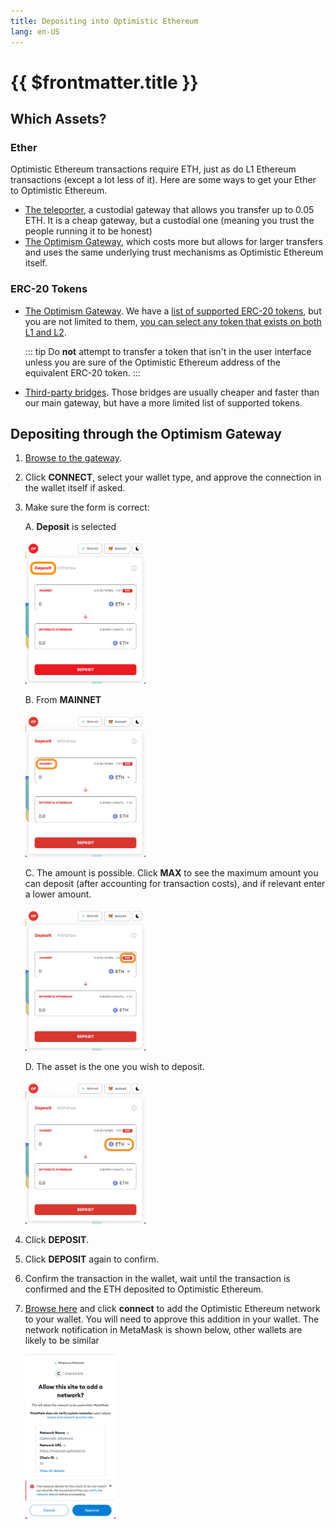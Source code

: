 ```yaml
---
title: Depositing into Optimistic Ethereum
lang: en-US
---
```


# {{ $frontmatter.title }}

## Which Assets?

### Ether

Optimistic Ethereum transactions require ETH, just as do L1 Ethereum
transactions (except a lot less of it). Here are some ways to get 
your Ether to Optimistic Ethereum.

* [The teleporter](https://portr.xyz/), a custodial gateway that
  allows you transfer up to 0.05 ETH. It is a cheap gateway, but a
  custodial one (meaning you trust the people running it to be 
  honest)
* [The Optimism Gateway](https://gateway.optimism.io/), 
  which costs more but allows for larger transfers and uses the same
  underlying trust mechanisms as Optimistic Ethereum itself.

### ERC-20 Tokens

* [The Optimism Gateway](https://gateway.optimism.io/).
  We have a [list of supported ERC-20 tokens](https://static.optimism.io/optimism.tokenlist.json), but you are not limited to them, [you can select any 
  token that exists on both L1 and L2](https://optimismpbc.medium.com/arbitrary-token-bridging-d552f6bef694).

  ::: tip
  Do **not** attempt to transfer a token that isn't in the user interface unless
  you are sure of the Optimistic Ethereum address of the equivalent ERC-20 token.
  :::

* [Third-party bridges](https://www.optimism.io/apps/bridges). Those bridges are
  usually cheaper and faster than our main gateway, but have a more limited list
  of supported tokens.


## Depositing through the Optimism Gateway

1. [Browse to the gateway](https://gateway.optimism.io/).
1. Click **CONNECT**, select your wallet type, and approve the connection in the 
   wallet itself if asked.
1. Make sure the form is correct:

   A. **Deposit** is selected
    
      <div style="display:inline-block">
      <img src="../../assets/docs/users/getting-started/deposit-form-a.png" alt="Deposit form" width="40%" style="float:left">
      </div>

   B. From **MAINNET**

      <div style="display:inline-block">
      <img src="../../assets/docs/users/getting-started/deposit-form-b.png" alt="Deposit form" width="40%" style="float:left">
      </div>

   C. The amount is possible. Click **MAX** to see the maximum amount 
      you can deposit (after accounting for transaction costs), and 
      if relevant enter a lower amount.

      <div style="display:inline-block">
      <img src="../../assets/docs/users/getting-started/deposit-form-c.png" alt="Deposit form" width="40%" style="float:left">
      </div>

   D. The asset is the one you wish to deposit.

      <div style="display:inline-block">
      <img src="../../assets/docs/users/getting-started/deposit-form-d.png" alt="Deposit form" width="40%" style="float:left">
      </div>

1. Click **DEPOSIT**.
1. Click **DEPOSIT** again to confirm.
1. Confirm the transaction in the wallet, wait until the transaction is confirmed and the ETH
   deposited to Optimistic Ethereum.
1. [Browse here](https://chainid.link/?network=optimism) and click
   **connect** to add the Optimistic Ethereum network to your wallet. 
   You will need to approve this addition in your wallet. The network
   notification in MetaMask is shown below, other wallets are likely
   to be similar

      <div style="display:inline-block">
      <img src="../../assets/docs/users/getting-started/add-net-metamask.png" alt="MetaMask add network notification" width="40%" style="float:left">
      </div>   